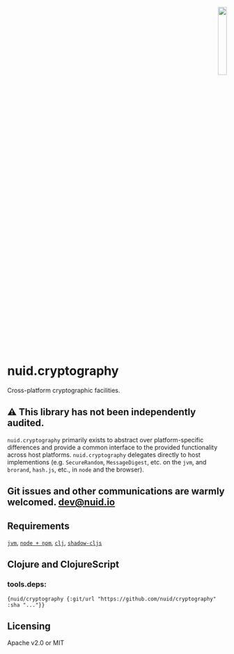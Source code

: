 <p align="right"><a href="https://nuid.io"><img src="https://nuid.io/svg/logo.svg" width="20%"></a></p>

# nuid.cryptography

Cross-platform cryptographic facilities.

## ⚠️  This library has not been independently audited.

`nuid.cryptography` primarily exists to abstract over platform-specific differences and provide a common interface to the provided functionality across host platforms. `nuid.cryptography` delegates directly to host implementions (e.g. `SecureRandom`, `MessageDigest`, etc. on the `jvm`, and `brorand`, `hash.js`, etc., in `node` and the browser).

## Git issues and other communications are warmly welcomed. [dev@nuid.io](mailto:dev@nuid.io)

## Requirements

[`jvm`](https://www.java.com/en/download/), [`node + npm`](https://nodejs.org/en/download/), [`clj`](https://clojure.org/guides/getting_started), [`shadow-cljs`](https://shadow-cljs.github.io/docs/UsersGuide.html#_installation)

## Clojure and ClojureScript

### tools.deps:

`{nuid/cryptography {:git/url "https://github.com/nuid/cryptography" :sha "..."}}`

## Licensing

Apache v2.0 or MIT
